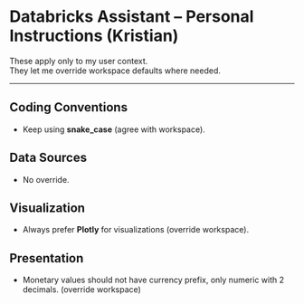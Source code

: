 # Databricks Assistant – Personal Instructions (Kristian)

These apply only to my user context.  
They let me override workspace defaults where needed.

---

## Coding Conventions
- Keep using **snake_case** (agree with workspace).

## Data Sources
- No override.

## Visualization
- Always prefer **Plotly** for visualizations (override workspace).

## Presentation
- Monetary values should not have currency prefix, only numeric with 2 decimals. (override workspace)

